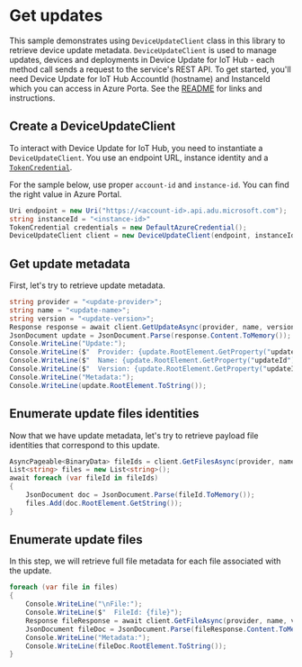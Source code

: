 # Get updates

This sample demonstrates using `DeviceUpdateClient` class in this library to retrieve device update metadata. `DeviceUpdateClient` is used to manage updates, devices and deployments in Device Update for IoT Hub - each method call sends a request to the service's REST API.  To get started, you'll need Device Update for IoT Hub AccountId (hostname) and InstanceId which you can access in Azure Porta. See the [README](https://github.com/Azure/azure-sdk-for-net/tree/main/sdk/deviceupdate/Azure.IoT.DeviceUpdate/README.md) for links and instructions.

 ## Create a DeviceUpdateClient
 
To interact with Device Update for IoT Hub, you need to instantiate a `DeviceUpdateClient`. You use an endpoint URL, instance identity and a [`TokenCredential`](https://github.com/Azure/azure-sdk-for-net/blob/main/sdk/identity/Azure.Identity/README.md#credentials).
 
For the sample below, use proper `account-id` and `instance-id`. You can find the right value in Azure Portal.

```C# Snippet:AzDeviceUpdateSample2_CreateDeviceUpdateClient
Uri endpoint = new Uri("https://<account-id>.api.adu.microsoft.com");
string instanceId = "<instance-id>"
TokenCredential credentials = new DefaultAzureCredential();
DeviceUpdateClient client = new DeviceUpdateClient(endpoint, instanceId, credentials);
```

## Get update metadata

First, let's try to retrieve update metadata.

```C# Snippet:AzDeviceUpdateSample2_GetUpdateAsync
string provider = "<update-provider>";
string name = "<update-name>";
string version = "<update-version>";
Response response = await client.GetUpdateAsync(provider, name, version);
JsonDocument update = JsonDocument.Parse(response.Content.ToMemory());
Console.WriteLine("Update:");
Console.WriteLine($"  Provider: {update.RootElement.GetProperty("updateId").GetProperty("provider").GetString()}");
Console.WriteLine($"  Name: {update.RootElement.GetProperty("updateId").GetProperty("name").GetString()}");
Console.WriteLine($"  Version: {update.RootElement.GetProperty("updateId").GetProperty("version").GetString()}");
Console.WriteLine("Metadata:");
Console.WriteLine(update.RootElement.ToString());
```

## Enumerate update files identities

Now that we have update metadata, let's try to retrieve payload file identities that correspond to this update.

```C# Snippet:AzDeviceUpdateSample2_EnumerateUpdateFileIdentitiesAsync
AsyncPageable<BinaryData> fileIds = client.GetFilesAsync(provider, name, version);
List<string> files = new List<string>();
await foreach (var fileId in fileIds)
{
    JsonDocument doc = JsonDocument.Parse(fileId.ToMemory());
    files.Add(doc.RootElement.GetString());
}
```

## Enumerate update files

In this step, we will retrieve full file metadata for each file associated with the update.

```C# Snippet:AzDeviceUpdateSample2_EnumerateUpdateFilesAsync
foreach (var file in files)
{
    Console.WriteLine("\nFile:");
    Console.WriteLine($"  FileId: {file}");
    Response fileResponse = await client.GetFileAsync(provider, name, version, file);
    JsonDocument fileDoc = JsonDocument.Parse(fileResponse.Content.ToMemory());
    Console.WriteLine("Metadata:");
    Console.WriteLine(fileDoc.RootElement.ToString());
}
```
